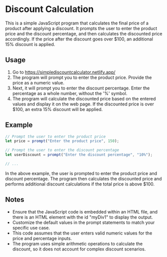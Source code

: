 # Discount Calculation

This is a simple JavaScript program that calculates the final price of a product after applying a discount. It prompts the user to enter the product price and the discount percentage, and then calculates the discounted price accordingly. If the price after the discount goes over $100, an additional 15% discount is applied.

## Usage

1. Go to https://simplediscountcalculator.netlify.app/
2. The program will prompt you to enter the product price. Provide the price as a numeric value.
3. Next, it will prompt you to enter the discount percentage. Enter the percentage as a whole number, without the '%' symbol.
4. The program will calculate the discounted price based on the entered values and display it on the web page. If the discounted price is over $100, an extra 15% discount will be applied.

## Example

```javascript
// Prompt the user to enter the product price
let price = prompt("Enter the product price", 150);

// Prompt the user to enter the discount percentage
let userDiscount = prompt("Enter the discount percentage", "10%");

// ...

```

In the above example, the user is prompted to enter the product price and discount percentage. The program then calculates the discounted price and performs additional discount calculations if the total price is above $100.

## Notes

- Ensure that the JavaScript code is embedded within an HTML file, and there is an HTML element with the id "myDiv1" to display the output.
- Customize the default values in the prompt statements to match your specific use case.
- This code assumes that the user enters valid numeric values for the price and percentage inputs.
- The program uses simple arithmetic operations to calculate the discount, so it does not account for complex discount scenarios.
